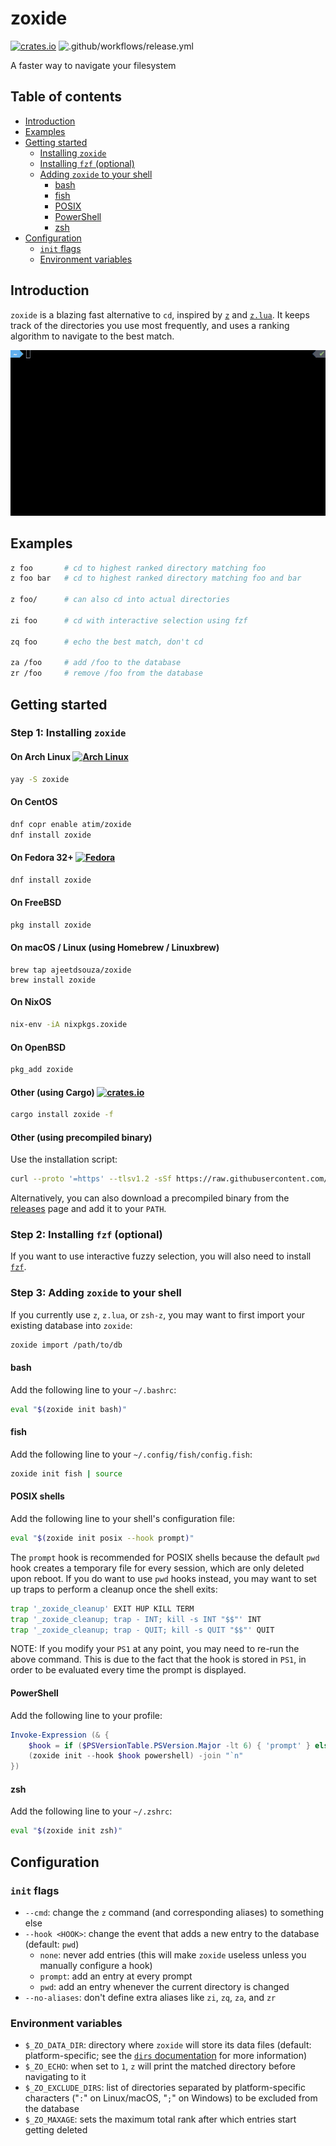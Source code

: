 # zoxide

[![crates.io](https://img.shields.io/crates/v/zoxide)](https://crates.io/crates/zoxide)
![.github/workflows/release.yml](https://github.com/ajeetdsouza/zoxide/workflows/.github/workflows/release.yml/badge.svg)

A faster way to navigate your filesystem

## Table of contents

- [Introduction](#introduction)
- [Examples](#examples)
- [Getting started](#getting-started)
  - [Installing `zoxide`](#step-1-installing-zoxide)
  - [Installing `fzf` (optional)](#step-2-installing-fzf-optional)
  - [Adding `zoxide` to your shell](#step-3-adding-zoxide-to-your-shell)
    - [bash](#bash)
    - [fish](#fish)
    - [POSIX](#posix-shells)
    - [PowerShell](#powershell)
    - [zsh](#zsh)
- [Configuration](#configuration)
  - [`init` flags](#init-flags)
  - [Environment variables](#environment-variables)

## Introduction

`zoxide` is a blazing fast alternative to `cd`, inspired by
[`z`](https://github.com/rupa/z) and [`z.lua`](https://github.com/skywind3000/z.lua).
It keeps track of the directories you use most frequently, and uses a ranking algorithm
to navigate to the best match.

![demo](./demo.gif)

## Examples

```sh
z foo       # cd to highest ranked directory matching foo
z foo bar   # cd to highest ranked directory matching foo and bar

z foo/      # can also cd into actual directories

zi foo      # cd with interactive selection using fzf

zq foo      # echo the best match, don't cd

za /foo     # add /foo to the database
zr /foo     # remove /foo from the database
```

## Getting started

### Step 1: Installing `zoxide`

#### On Arch Linux [![Arch Linux](https://img.shields.io/aur/version/zoxide)](https://aur.archlinux.org/packages/zoxide)

```sh
yay -S zoxide
```

#### On CentOS

```sh
dnf copr enable atim/zoxide
dnf install zoxide
```

#### On Fedora 32+ [![Fedora](https://img.shields.io/fedora/v/zoxide)](https://src.fedoraproject.org/rpms/rust-zoxide)

```sh
dnf install zoxide
```

#### On FreeBSD

```sh
pkg install zoxide
```

#### On macOS / Linux (using Homebrew / Linuxbrew)

```
brew tap ajeetdsouza/zoxide
brew install zoxide
```

#### On NixOS

```sh
nix-env -iA nixpkgs.zoxide
```

#### On OpenBSD

```sh
pkg_add zoxide
```

#### Other (using Cargo) [![crates.io](https://img.shields.io/crates/v/zoxide)](https://crates.io/crates/zoxide)

```sh
cargo install zoxide -f
```

#### Other (using precompiled binary)

Use the installation script:

```sh
curl --proto '=https' --tlsv1.2 -sSf https://raw.githubusercontent.com/ajeetdsouza/zoxide/master/install.sh | sh
```

Alternatively, you can also download a precompiled binary from the
[releases](https://github.com/ajeetdsouza/zoxide/releases) page and add it to
your `PATH`.

### Step 2: Installing `fzf` (optional)

If you want to use interactive fuzzy selection, you will also need to install
[`fzf`](https://github.com/junegunn/fzf#installation).

### Step 3: Adding `zoxide` to your shell

If you currently use `z`, `z.lua`, or `zsh-z`, you may want to first import
your existing database into `zoxide`:

```sh
zoxide import /path/to/db
```

#### bash

Add the following line to your `~/.bashrc`:

```sh
eval "$(zoxide init bash)"
```

#### fish

Add the following line to your `~/.config/fish/config.fish`:

```sh
zoxide init fish | source
```

#### POSIX shells

Add the following line to your shell's configuration file:

```sh
eval "$(zoxide init posix --hook prompt)"
```

The `prompt` hook is recommended for POSIX shells because the default `pwd`
hook creates a temporary file for every session, which are only deleted upon
reboot. If you do want to use `pwd` hooks instead, you may want to set up traps
to perform a cleanup once the shell exits:

```sh
trap '_zoxide_cleanup' EXIT HUP KILL TERM
trap '_zoxide_cleanup; trap - INT; kill -s INT "$$"' INT
trap '_zoxide_cleanup; trap - QUIT; kill -s QUIT "$$"' QUIT
```

NOTE: If you modify your `PS1` at any point, you may need to re-run the above
command. This is due to the fact that the hook is stored in `PS1`, in order to
be evaluated every time the prompt is displayed.

#### PowerShell

Add the following line to your profile:

```powershell
Invoke-Expression (& {
    $hook = if ($PSVersionTable.PSVersion.Major -lt 6) { 'prompt' } else { 'pwd' }
    (zoxide init --hook $hook powershell) -join "`n"
})
```

#### zsh

Add the following line to your `~/.zshrc`:

```sh
eval "$(zoxide init zsh)"
```

## Configuration

### `init` flags

- `--cmd`: change the `z` command (and corresponding aliases) to something else
- `--hook <HOOK>`: change the event that adds a new entry to the database
  (default: `pwd`)
  - `none`: never add entries
    (this will make `zoxide` useless unless you manually configure a hook)
  - `prompt`: add an entry at every prompt
  - `pwd`: add an entry whenever the current directory is changed
- `--no-aliases`: don't define extra aliases like `zi`, `zq`, `za`, and `zr`

### Environment variables

- `$_ZO_DATA_DIR`: directory where `zoxide` will store its data files
  (default: platform-specific; see the [`dirs` documentation] for more information)
- `$_ZO_ECHO`: when set to `1`, `z` will print the matched directory before navigating to it
- `$_ZO_EXCLUDE_DIRS`: list of directories separated by platform-specific characters
  ("`:`" on Linux/macOS, "`;`" on Windows) to be excluded from the database
- `$_ZO_MAXAGE`: sets the maximum total rank after which entries start getting deleted

[`dirs` documentation]: https://docs.rs/dirs/latest/dirs/fn.data_local_dir.html
